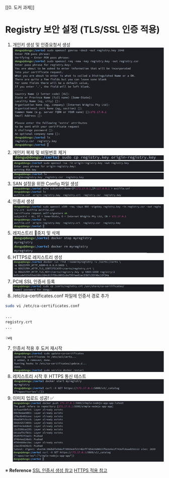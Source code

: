 [[0. 도커 과제]]
# Registry 보안 설정 (TLS/SSL 인증 적용)

1) 개인키 생성 및 인증요청서 생성
![Pasted image 20250214204129](../image/Pasted%20image%2020250214204129.png)
2) 개인키 복제 및 비밀번호 제거
![2981f4ae1063025da87e972c75dea0f8069d465e93c109c73758afde712db7dd](../image/2981f4ae1063025da87e972c75dea0f8069d465e93c109c73758afde712db7dd.png)
![c1d8704d753c26e05870251b82faaa9b3cdfc8690f1d5c03d4af6545c1824770](../image/c1d8704d753c26e05870251b82faaa9b3cdfc8690f1d5c03d4af6545c1824770.png)
![135dd03b0686c71104e29e7e42ba82a3d3773fea20ef316ade1b1c31dbb6fdbd](../image/135dd03b0686c71104e29e7e42ba82a3d3773fea20ef316ade1b1c31dbb6fdbd.png)
3) SAN 설정을 위한 Config 파일 생성 
![Pasted image 20250214211002](../image/Pasted%20image%2020250214211002.png)
4) 인증서 생성
![Pasted image 20250214212234](../image/Pasted%20image%2020250214212234.png)
5) 레지스트리 중지 및 삭제
![Pasted image 20250214205004](../image/Pasted%20image%2020250214205004.png)
6) HTTPS로 레지스트리 생성
![Pasted image 20250214211052](../image/Pasted%20image%2020250214211052.png)
7) PC에 SSL 인증서 등록
![Pasted image 20250214205542](../image/Pasted%20image%2020250214205542.png)
8) /etc/ca-certificates.conf 파일에 인증서 경로 추가
```bash
sudo vi /etc/ca-certificates.conf

...
registry.crt
...

:wq
```
7) 인증서 적용 후 도커 재시작
![Pasted image 20250214212518](../image/Pasted%20image%2020250214212518.png)
8) 레지스트리 시작 후 HTTPS 통신 테스트
![Pasted image 20250214212600](../image/Pasted%20image%2020250214212600.png)
9) 이미지 업로드 성공! ✅
![Pasted image 20250214212720](../image/Pasted%20image%2020250214212720.png)

※ **Reference**
[SSL 인증서 생성 참고](https://whdrns2013.github.io/etc/20240113_002_ssl_tls/)
[HTTPS 적용 참고](https://5equal0.tistory.com/entry/Docker-Registry-%EC%82%AC%EC%84%A4-%EC%9B%90%EA%B2%A9-%EB%A0%88%EC%A7%80%EC%8A%A4%ED%8A%B8%EB%A6%AC-%EB%A7%8C%EB%93%A4%EA%B8%B0)